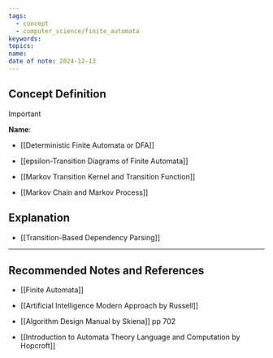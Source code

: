 ```yaml
---
tags:
  - concept
  - computer_science/finite_automata
keywords: 
topics: 
name: 
date of note: 2024-12-13
---
```


## Concept Definition

>[!important]
>**Name**: 




- [[Deterministic Finite Automata or DFA]]


- [[epsilon-Transition Diagrams of Finite Automata]]
- [[Markov Transition Kernel and Transition Function]]
- [[Markov Chain and Markov Process]]

## Explanation



- [[Transition-Based Dependency Parsing]]



-----------
##  Recommended Notes and References


- [[Finite Automata]]


- [[Artificial Intelligence Modern Approach by Russell]]
- [[Algorithm Design Manual by Skiena]] pp 702
- [[Introduction to Automata Theory Language and Computation by Hopcroft]]